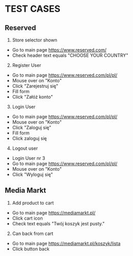 # TEST CASES

## Reserved

1. Store selector shown 
- Go to main page https://www.reserved.com/
- Check header text equals "CHOOSE YOUR COUNTRY"

2. Register User
- Go to main page https://www.reserved.com/pl/pl/
- Mouse over on "Konto"
- Click "Zarejestruj się"
- Fill form
- Click "Załóż konto"

3. Login User
- Go to main page https://www.reserved.com/pl/pl/
- Mouse over on "Konto"
- Click "Zaloguj się"
- Fill form
- Click zaloguj się

4. Logout user
- Login User nr 3
- Go to main page https://www.reserved.com/pl/pl/
- Mouse over on "Konto"
- Click "Wyloguj się"

## Media Markt 

1. Add product to cart
- Go to main page https://mediamarkt.pl/
- Click cart icon 
- Check text equals "Twój koszyk jest pusty."

2. Can back from cart
- Go to main page https://mediamarkt.pl/koszyk/lista
- Click button back



